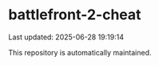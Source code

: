 # battlefront-2-cheat

Last updated: 2025-06-28 19:19:14

This repository is automatically maintained.
